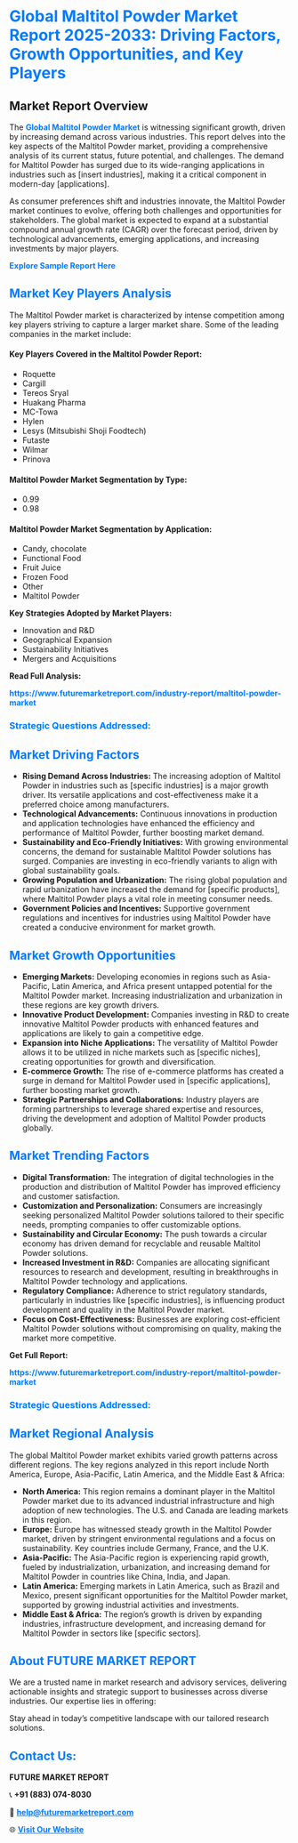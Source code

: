 <h1 style="color: #007BFF;">Global Maltitol Powder Market Report 2025-2033: Driving Factors, Growth Opportunities, and Key Players</h1>

<section id="overview">
<h2>Market Report Overview</h2>
<p>The <a href="https://www.futuremarketreport.com/industry-report/maltitol-powder-market" style="color: #007BFF; text-decoration: none;"><strong>Global Maltitol Powder Market</strong></a> is witnessing significant growth, driven by increasing demand across various industries. This report delves into the key aspects of the Maltitol Powder market, providing a comprehensive analysis of its current status, future potential, and challenges. The demand for Maltitol Powder has surged due to its wide-ranging applications in industries such as [insert industries], making it a critical component in modern-day [applications].</p>
<p>As consumer preferences shift and industries innovate, the Maltitol Powder market continues to evolve, offering both challenges and opportunities for stakeholders. The global market is expected to expand at a substantial compound annual growth rate (CAGR) over the forecast period, driven by technological advancements, emerging applications, and increasing investments by major players.</p>
</section>

<section id="overview">
<p><a href="https://www.futuremarketreport.com/request-sample/reportId=113144" style="color: #007BFF; text-decoration: none;"><strong>Explore Sample Report Here</strong></a></p>
</section>

<section id="key-players">
<h2 style="color: #007BFF;">Market Key Players Analysis</h2>
<p>The Maltitol Powder market is characterized by intense competition among key players striving to capture a larger market share. Some of the leading companies in the market include:</p>
<h4>Key Players Covered in the Maltitol Powder Report:</h4>
<ul><li>Roquette</li><li>Cargill</li><li>Tereos Sryal</li><li>Huakang Pharma</li><li>MC-Towa</li><li>Hylen</li><li>Lesys (Mitsubishi Shoji Foodtech)</li><li>Futaste</li><li>Wilmar</li><li>Prinova</li></ul>
<h4>Maltitol Powder Market Segmentation by Type:</h4>
<ul><li>0.99</li><li>0.98</li></ul>

<h4>Maltitol Powder Market Segmentation by Application:</h4>
<ul><li>Candy, chocolate</li><li>Functional Food</li><li>Fruit Juice</li><li>Frozen Food</li><li>Other</li><li>Maltitol Powder</li></ul>
<p><strong>Key Strategies Adopted by Market Players:</strong></p>
<ul>
<li>Innovation and R&D</li>
<li>Geographical Expansion</li>
<li>Sustainability Initiatives</li>
<li>Mergers and Acquisitions</li>
</ul>
</section>

<section>
<p><strong>Read Full Analysis: </strong></p><a href="https://www.futuremarketreport.com/industry-report/maltitol-powder-market" style="color: #007BFF; text-decoration: none;"><strong>https://www.futuremarketreport.com/industry-report/maltitol-powder-market</strong></a>
<h3 style="color: #007BFF;">Strategic Questions Addressed:</h3>
</section>

<section id="driving-factors">
<h2 style="color: #007BFF;">Market Driving Factors</h2>
<ul>
<li><strong>Rising Demand Across Industries:</strong> The increasing adoption of Maltitol Powder in industries such as [specific industries] is a major growth driver. Its versatile applications and cost-effectiveness make it a preferred choice among manufacturers.</li>
<li><strong>Technological Advancements:</strong> Continuous innovations in production and application technologies have enhanced the efficiency and performance of Maltitol Powder, further boosting market demand.</li>
<li><strong>Sustainability and Eco-Friendly Initiatives:</strong> With growing environmental concerns, the demand for sustainable Maltitol Powder solutions has surged. Companies are investing in eco-friendly variants to align with global sustainability goals.</li>
<li><strong>Growing Population and Urbanization:</strong> The rising global population and rapid urbanization have increased the demand for [specific products], where Maltitol Powder plays a vital role in meeting consumer needs.</li>
<li><strong>Government Policies and Incentives:</strong> Supportive government regulations and incentives for industries using Maltitol Powder have created a conducive environment for market growth.</li>
</ul>
</section>

<section id="growth-opportunities">
<h2 style="color: #007BFF;">Market Growth Opportunities</h2>
<ul>
<li><strong>Emerging Markets:</strong> Developing economies in regions such as Asia-Pacific, Latin America, and Africa present untapped potential for the Maltitol Powder market. Increasing industrialization and urbanization in these regions are key growth drivers.</li>
<li><strong>Innovative Product Development:</strong> Companies investing in R&D to create innovative Maltitol Powder products with enhanced features and applications are likely to gain a competitive edge.</li>
<li><strong>Expansion into Niche Applications:</strong> The versatility of Maltitol Powder allows it to be utilized in niche markets such as [specific niches], creating opportunities for growth and diversification.</li>
<li><strong>E-commerce Growth:</strong> The rise of e-commerce platforms has created a surge in demand for Maltitol Powder used in [specific applications], further boosting market growth.</li>
<li><strong>Strategic Partnerships and Collaborations:</strong> Industry players are forming partnerships to leverage shared expertise and resources, driving the development and adoption of Maltitol Powder products globally.</li>
</ul>
</section>

<section id="trending-factors">
<h2 style="color: #007BFF;">Market Trending Factors</h2>
<ul>
<li><strong>Digital Transformation:</strong> The integration of digital technologies in the production and distribution of Maltitol Powder has improved efficiency and customer satisfaction.</li>
<li><strong>Customization and Personalization:</strong> Consumers are increasingly seeking personalized Maltitol Powder solutions tailored to their specific needs, prompting companies to offer customizable options.</li>
<li><strong>Sustainability and Circular Economy:</strong> The push towards a circular economy has driven demand for recyclable and reusable Maltitol Powder solutions.</li>
<li><strong>Increased Investment in R&D:</strong> Companies are allocating significant resources to research and development, resulting in breakthroughs in Maltitol Powder technology and applications.</li>
<li><strong>Regulatory Compliance:</strong> Adherence to strict regulatory standards, particularly in industries like [specific industries], is influencing product development and quality in the Maltitol Powder market.</li>
<li><strong>Focus on Cost-Effectiveness:</strong> Businesses are exploring cost-efficient Maltitol Powder solutions without compromising on quality, making the market more competitive.</li>
</ul>
</section>

<section>
<p><strong>Get Full Report: </strong></p><a href="https://www.futuremarketreport.com/industry-report/maltitol-powder-market" style="color: #007BFF; text-decoration: none;"><strong>https://www.futuremarketreport.com/industry-report/maltitol-powder-market</strong></a>
<h3 style="color: #007BFF;">Strategic Questions Addressed:</h3>
</section>


<section id="regional-analysis">
<h2 style="color: #007BFF;">Market Regional Analysis</h2>
<p>The global Maltitol Powder market exhibits varied growth patterns across different regions. The key regions analyzed in this report include North America, Europe, Asia-Pacific, Latin America, and the Middle East & Africa:</p>
<ul>
<li><strong>North America:</strong> This region remains a dominant player in the Maltitol Powder market due to its advanced industrial infrastructure and high adoption of new technologies. The U.S. and Canada are leading markets in this region.</li>
<li><strong>Europe:</strong> Europe has witnessed steady growth in the Maltitol Powder market, driven by stringent environmental regulations and a focus on sustainability. Key countries include Germany, France, and the U.K.</li>
<li><strong>Asia-Pacific:</strong> The Asia-Pacific region is experiencing rapid growth, fueled by industrialization, urbanization, and increasing demand for Maltitol Powder in countries like China, India, and Japan.</li>
<li><strong>Latin America:</strong> Emerging markets in Latin America, such as Brazil and Mexico, present significant opportunities for the Maltitol Powder market, supported by growing industrial activities and investments.</li>
<li><strong>Middle East & Africa:</strong> The region’s growth is driven by expanding industries, infrastructure development, and increasing demand for Maltitol Powder in sectors like [specific sectors].</li>
</ul>
</section>

<footer>
<h2 style="color: #007BFF;">About FUTURE MARKET REPORT</h2>
<p>We are a trusted name in market research and advisory services, delivering actionable insights and strategic support to businesses across diverse industries. Our expertise lies in offering:</p>

<p>Stay ahead in today’s competitive landscape with our tailored research solutions.</p>

<h2 style="color: #007BFF;">Contact Us:</h2>
<p><strong>FUTURE MARKET REPORT</strong></p>
<p>📞 <strong>+91 (883) 074-8030</strong></p>
<p>📧 <strong><a href="mailto:help@futuremarketreport.com" style="color: #007BFF;">help@futuremarketreport.com</a></strong></p>
<p>🌐 <strong><a href="https://www.futuremarketreport.com/" style="color: #007BFF;">Visit Our Website</a></strong></p>
</footer>